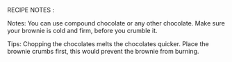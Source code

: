 RECIPE NOTES :

Notes:
You can use compound chocolate or any other chocolate.
Make sure your brownie is cold and firm, before you crumble it.

Tips:
Chopping the chocolates melts the chocolates quicker.
Place the brownie crumbs first, this would prevent the brownie from burning.